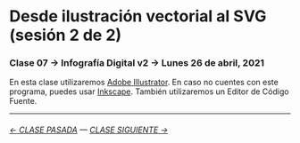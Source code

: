 # Desde ilustración vectorial al SVG (sesión 2 de 2)

### Clase 07 → Infografía Digital v2 → Lunes 26 de abril, 2021

En esta clase utilizaremos [Adobe Illustrator](https://www.adobe.com/la/products/illustrator.html). En caso no cuentes con este programa, puedes usar [Inkscape](https://inkscape.org/es/). También utilizaremos un Editor de Código Fuente.

- - - - - - - -

###### [← CLASE PASADA](https://github.com/profesorfaco/dno075-2021/tree/main/clase-06) — [CLASE SIGUIENTE →](https://github.com/profesorfaco/dno075-2021/tree/main/clase-08) 
